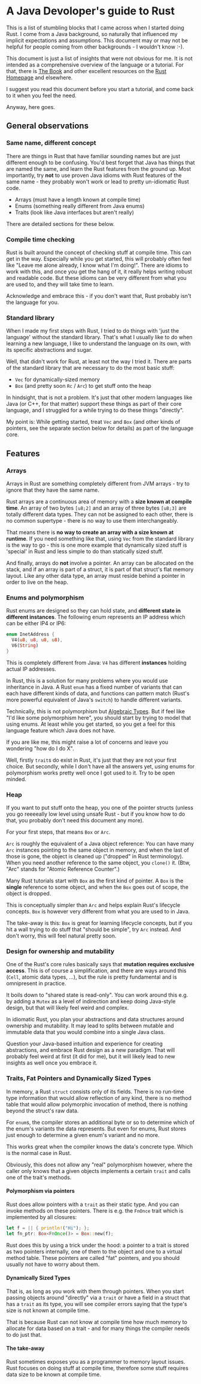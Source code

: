 # A Java Devoloper's guide to Rust

This is a list of stumbling blocks that I came across when I started doing Rust. 
I come from a Java background, so naturally that influenced my implicit expectations
and assumptions. This document may or may not be helpful for people coming from 
other backgrounds - I wouldn't know :-).

This document is just a list of insights that were not obvious for me. It is not
intended as a comprehensive overview of the language or a tutorial. For that, there is
[The Book](https://doc.rust-lang.org/book) and other excellent resources on the
[Rust Homepage](https://rust-lang.org/learn) and elsewhere.

I suggest you read this document before you start a tutorial, and come back to it
when you feel the need.

Anyway, here goes.

## General observations

### Same name, different concept

There are things in Rust that have familiar sounding names but are just different
enough to be confusing. You'd best forget that Java has things that are named the
same, and learn the Rust features from the ground up. Most importantly, try **not**
to use proven Java idioms with Rust features of the same name - they probably 
won't work or lead to pretty un-idiomatic Rust code.

* Arrays (must have a length known at compile time)
* Enums (something really different from Java enums)
* Traits (look like Java interfaces but aren't really) 

There are detailed sections for these below.

### Compile time checking

Rust is built around the concept of checking stuff at compile time. This can get
in the way. Especially while you get started, this will probably often feel like 
"Leave me alone already, I know what I'm doing!". There are idioms to work with
this, and once you get the hang of it, it really helps writing robust and readable
code. But these idioms can be very different from what you are used to, and they
will take time to learn.

Acknowledge and embrace this - if you don't want that, Rust probably isn't the 
language for you.

### Standard library

When I made my first steps with Rust, I tried to do things with 'just the language'
without the standard library. That's what I usually like to do when learning a new
language, I like to understand the language on its own, with its specific abstractions
and sugar.

Well, that didn't work for Rust, at least not the way I tried it. There are parts
of the standard library that are necessary to do the most basic stuff:

* `Vec` for dynamically-sized memory
* `Box` (and pretty soon `Rc` / `Arc`) to get stuff onto the heap

In hindsight, that is not a problem. It's just that other modern languages like
Java (or C++, for that matter) support these things as part of their core 
language, and I struggled for a while trying to do these things "directly".

My point is: While getting started, treat `Vec` and `Box` (and other kinds of
pointers, see the separate section below for details) as part of the language
core.  

## Features

### Arrays

Arrays in Rust are something completely different from JVM arrays - try to ignore
that they have the same name. 

Rust arrays are a continuous area of memory with a **size known at compile time**.
An array of two bytes `[u8;2]` and an array of three bytes `[u8;3]` are totally
different data types. They can not be assigned to each other, there is no common
supertype - there is no way to use them interchangeably.

That means there is **no way to create an array with a size known at runtime**. If
you need something like that, using `Vec` from the standard library is the way to 
go - this is one more example that dynamically sized stuff is 'special' in Rust
and less simple to do than statically sized stuff. 
 
And finally, arrays do **not** involve a pointer. An array can be allocated on the
stack, and if an array is part of a struct, it is part of that struct's flat memory
layout. Like any other data type, an array must reside behind a pointer in order
to live on the heap.

### Enums and polymorphism

Rust enums are designed so they can hold state, and **different state in different
instances**. The following enum represents an IP address which can be either 
IP4 or IP6:
 
```rust
enum InetAddress {
  V4(u8, u8, u8, u8),
  V6(String)
}
``` 

This is completely different from Java: `V4` has different **instances** holding
actual IP addresses. 

In Rust, this is a solution for many problems where you would use inheritance
in Java. A Rust `enum` has a fixed number of variants that can each have different
kinds of data, and functions can pattern match (Rust's more powerful equivalent
of Java's `switch`) to handle different variants.  

Technically, this is not polymorphism but 
[Algebraic Types](https://en.wikipedia.org/wiki/Algebraic_data_type). But if
feel like "I'd like some polymorphism here", you should start by trying to
model that using enums. At least while you get started, so you get a feel
for this language feature which Java does not have.

If you are like me, this might raise a lot of concerns and leave you wondering
"how do I do X". 

Well, firstly `trait`s do exist in Rust, it's just that they are not your first
choice. But secondly, while I don't have all the answers yet, using enums for
polymorphism works pretty well once I got used to it. Try to be open minded. 

### Heap

If you want to put stuff onto the heap, you one of the pointer structs (unless
you go reeeeally low level using unsafe Rust - but if you know how to do that, 
you probably don't need this document any more). 

For your first steps, that means `Box` or `Arc`. 

`Arc` is roughly the equivalent of a Java object reference: You can have many
`Arc` instances pointing to the same object in memory, and when the last of 
those is gone, the object is cleaned up ("dropped" in Rust terminology). 
When you need another reference to the same object, you `clone()` it. (Btw, 
"Arc" stands for "Atomic Reference Counter".)

Many Rust tutorials start with `Box` as the first kind of pointer. A `Box` is
the **single** reference to some object, and when the `Box` goes out of scope,
the object is dropped. 

This is conceptually simpler than `Arc` and helps explain Rust's lifecycle 
concepts. `Box` is however very different from what you are used to in Java.

The take-away is this: `Box` is great for learning lifecycle concepts, but if
you hit a wall trying to do stuff that "should be simple", try `Arc` instead.
And don't worry, this will feel natural pretty soon.

### Design for ownership and mutability

One of the Rust's core rules basically says that **mutation requires exclusive 
access**. This is of course a simplification, and there are ways around this
(`Cell`, atomic data types, ...), but the rule is pretty fundamental and is
omnipresent in practice. 

It boils down to "shared state is read-only". You can work around this e.g. by
adding a `Mutex` as a level of indirection and keep doing Java-style design, 
but that will likely feel weird and complex. 

In idiomatic Rust, you plan your abstractions and data structures around 
ownership and mutability. It may lead to splits between mutable and immutable
data that you would combine into a single Java class.  

Question your Java-based intuition and experience for creating abstractions,
and embrace Rust design as a new paradigm. That will probably feel weird at 
first (it did for me), but it will likely lead to new insights as well once
you embrace it.   

### Traits, Fat Pointers and Dynamically Sized Types

In memory, a Rust `struct` consists only of its fields. There is no run-time
type information that would allow reflection of any kind, there is no 
method table that would allow polymorphic invocation of method, there is
nothing beyond the struct's raw data. 

For `enum`s, the compiler stores an additional byte or so to determine which
of the enum's variants the data represents. But even for enums, Rust stores
just enough to determine a given enum's variant and no more.  

This works great when the compiler knows the data's concrete type. Which is
the normal case in Rust.

Obviously, this does not allow any "real" polymorphism however, where the caller 
only knows that a given objects implements a certain `trait` and calls
one of the trait's methods.

#### Polymorphism via pointers

Rust does allow pointers with a `trait` as their static type. And you can 
invoke methods on these pointers. There is e.g. the `FnOnce` trait which
is implemented by all closures:

```rust
let f = || { println!("Hi"); };
let fn_ptr: Box<FnOnce()> = Box::new(f);
```

Rust does this by using a trick under the hood: a pointer to a trait is stored
as two pointers internally, one of them to the object and one to a virtual
method table. These pointers are called "fat" pointers, and you should usually
not have to worry about them.

#### Dynamically Sized Types

That is, as long as you work with them through pointers. When you start passing
objects around "directly" via a `trait` or have a field in a struct that has 
a `trait` as its type, you will see compiler errors saying that the type's size
is not known at compile time. 

That is because Rust can not know at compile time how much memory to allocate
for data based on a trait - and for many things the compiler needs to do just
that.

#### The take-away

Rust sometimes exposes you as a programmer to memory layout issues. Rust
focuses on doing stuff at compile time, therefore some stuff requires data
size to be known at compile time.
